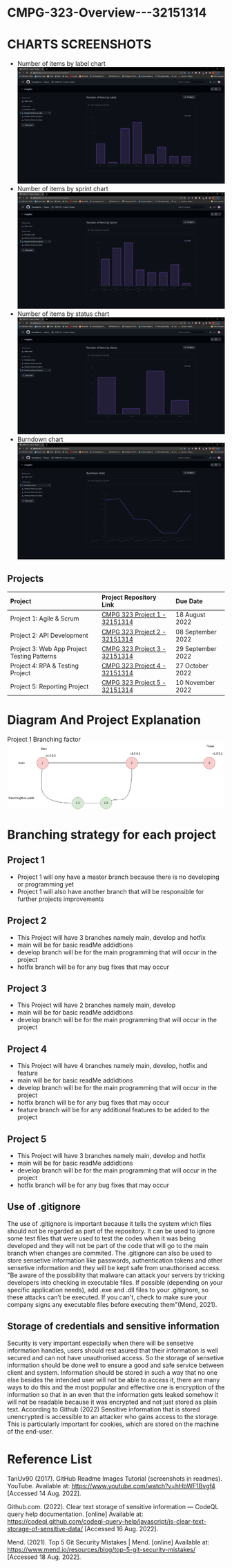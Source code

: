 # CMPG-323-Overview---32151314
# CHARTS SCREENSHOTS
- Number of items by label chart
  ![](1.png)
- Number of items by sprint chart
  ![](2.png)
- Number of items by status chart
  ![](3.png)
- Burndown chart
  ![](4.png)

## Projects
| Project                                     | Project Repository Link                                   | Due Date          |                                 
| :-----                                      | :---                                                      | :----             |
| Project 1: Agile & Scrum                    | <a href="https://github.com/SimonKapfura/CMPG-323-Overview---32151314">CMPG 323 Project 1 - 32151314</a>              | 18 August 2022    |
| Project 2: API Development                  | <a href="https://github.com/SimonKapfura/CMPG-323-Project-2---32151314">CMPG 323 Project 2 - 32151314</a>              | 08 September 2022 |
| Project 3: Web App Project Testing Patterns | <a href="https://github.com/SimonKapfura/CMPG-323-Project-3---32151314">CMPG 323 Project 3 - 32151314</a>              | 29 September 2022 |
| Project 4: RPA & Testing Project            | <a href="https://github.com/SimonKapfura/-CMPG-323-Project-4---32151314">CMPG 323 Project 4 - 32151314</a>              | 27 October 2022   |
| Project 5: Reporting Project                | <a href="https://github.com/SimonKapfura/CMPG-323-Project-5---32151314">CMPG 323 Project 5 - 32151314</a>              | 10 November 2022  |

# Diagram And Project Explanation
Project 1 Branching factor
![](something.drawio.png)



# Branching strategy for each project
## Project 1
- Project 1 will ony have a master branch because there is no developing or programming yet
- Project 1 will also have another branch that will be responsible for further projects improvements
## Project 2
- This Project will have 3 branches namely main, develop and hotfix
- main will be for basic readMe addidtions
- develop branch will be for the main programming that will occur in the project
- hotfix branch will be for any bug fixes that may occur

## Project 3
- This Project will have 2 branches namely main, develop
- main will be for basic readMe addidtions
- develop branch will be for the main programming that will occur in the project

## Project 4
- This Project will have 4 branches namely main, develop, hotfix and feature
- main will be for basic readMe addidtions
- develop branch will be for the main programming that will occur in the project
- hotfix branch will be for any bug fixes that may occur
- feature branch will be for any additional features to be added to the project

## Project 5
- This Project will have 3 branches namely main, develop and hotfix
- main will be for basic readMe addidtions
- develop branch will be for the main programming that will occur in the project
- hotfix branch will be for any bug fixes that may occur

## Use of .gitignore
The use of .gitignore is important because it tells the system which files should not be regarded as part of the repository. It can be used to ignore some test files that were used to test the codes when it was being developed and they will not be part of the code that will go to the main branch when changes are commited. The .gitignore can also be used to store sensetive information like passwords, authentication tokens and other sensetive information and they will be kept safe from unauthorised access. "Be aware of the possibility that malware can attack your servers by tricking developers into checking in executable files. If possible (depending on your specific application needs), add .exe and .dll files to your .gitignore, so these attacks can’t be executed. If you can't, check to make sure your company signs any executable files before executing them"(Mend, 2021).

## Storage of credentials and sensitive information
Security is very important especially when there will be sensetive information handles, users should rest asured that their information is well secured and can not have unauthorised access. So the storage of sensetive information should be done well to ensure a good and safe service between client and system. Information should be stored in such a way that no one else besides the intended user will not be able to access it, there are many ways to do this and the most poppular and effective one is encryption of the information so that in an even that the information gets leaked somehow it will not be readable because it was encrypted and not just stored as plain text. According to Github (2022) Sensitive information that is stored unencrypted is accessible to an attacker who gains access to the storage. This is particularly important for cookies, which are stored on the machine of the end-user.

# Reference List
TanUv90 (2017). GitHub Readme Images Tutorial (screenshots in readmes). YouTube. Available at: https://www.youtube.com/watch?v=hHbWF1Bvgf4 [Accessed 14 Aug. 2022].

Github.com. (2022). Clear text storage of sensitive information — CodeQL query help documentation. [online] Available at: https://codeql.github.com/codeql-query-help/javascript/js-clear-text-storage-of-sensitive-data/ [Accessed 16 Aug. 2022].

‌Mend. (2021). Top 5 Git Security Mistakes | Mend. [online] Available at: https://www.mend.io/resources/blog/top-5-git-security-mistakes/ [Accessed 18 Aug. 2022].

‌

‌
